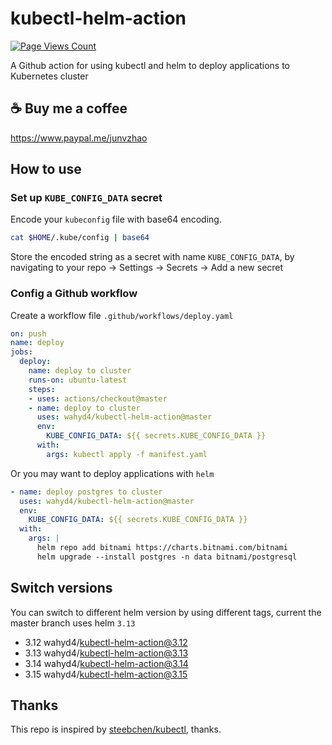 # kubectl-helm-action

[![Page Views Count](https://badges.toozhao.com/badges/01G1FYS3PGTQG8FS69ZZVS7MZR/green.svg)](https://badges.toozhao.com/stats/01G1FYS3PGTQG8FS69ZZVS7MZR "Get your own page views count badge on badges.toozhao.com")

A Github action for using kubectl and helm to deploy applications to Kubernetes cluster

## ☕️ Buy me a coffee
https://www.paypal.me/junvzhao

## How to use

### Set up `KUBE_CONFIG_DATA` secret

Encode your `kubeconfig` file with base64 encoding.

```bash
cat $HOME/.kube/config | base64
```
Store the encoded string as a secret with name `KUBE_CONFIG_DATA`, by navigating to your repo -> Settings -> Secrets -> Add a new secret

### Config a Github workflow

Create a workflow file `.github/workflows/deploy.yaml`

```yaml
on: push
name: deploy
jobs:
  deploy:
    name: deploy to cluster
    runs-on: ubuntu-latest
    steps:
    - uses: actions/checkout@master
    - name: deploy to cluster
      uses: wahyd4/kubectl-helm-action@master
      env:
        KUBE_CONFIG_DATA: ${{ secrets.KUBE_CONFIG_DATA }}
      with:
        args: kubectl apply -f manifest.yaml
```

Or you may want to deploy applications with `helm`

```yaml
- name: deploy postgres to cluster
  uses: wahyd4/kubectl-helm-action@master
  env:
    KUBE_CONFIG_DATA: ${{ secrets.KUBE_CONFIG_DATA }}
  with:
    args: |
      helm repo add bitnami https://charts.bitnami.com/bitnami
      helm upgrade --install postgres -n data bitnami/postgresql

```

## Switch versions

You can switch to different helm version by using different tags, current the master branch uses helm `3.13`

* 3.12 wahyd4/kubectl-helm-action@3.12
* 3.13 wahyd4/kubectl-helm-action@3.13
* 3.14 wahyd4/kubectl-helm-action@3.14
* 3.15 wahyd4/kubectl-helm-action@3.15

## Thanks

This repo is inspired by [steebchen/kubectl](https://github.com/steebchen/kubectl), thanks.
